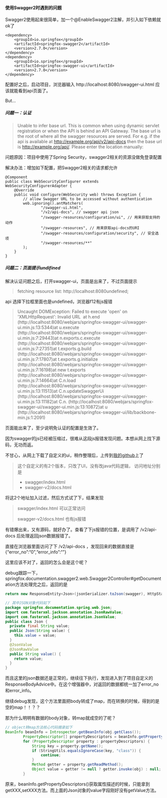 #### 使用Swagger2时遇到的问题

Swagger2使用起来很简单，加一个@EnableSwagger2注解，并引入如下依赖就ok了

```
<dependency>
	<groupId>io.springfox</groupId>
	<artifactId>springfox-swagger2</artifactId>
	<version>2.7.0</version>
</dependency>
<dependency>
	<groupId>io.springfox</groupId>
	<artifactId>springfox-swagger-ui</artifactId>
	<version>2.7.0</version>
</dependency>
```

配置好之后，启动项目，浏览器输入 http://localhost:8080/swagger-ui.html 应该就能看到api页面了。

But…

##### 问题一：认证

>   Unable to infer base url. This is common when using dynamic servlet registration or when the API is behind an API Gateway. The base url is the root of where all the swagger resources are served. For e.g. if the api is available at http://example.org/api/v2/api-docs then the base url is http://example.org/api/. Please enter the location manually: 

问题原因：项目中使用了Spring Security，swagger2相关的资源没做免登录配置

解决办法：增加如下配置，把Swagger2相关的请求都允许

```
@Component
public class WebSecurityConfigurer extends WebSecurityConfigurerAdapter {
	@Override
	public void configure(WebSecurity web) throws Exception {
		// allow Swagger URL to be accessed without authentication
		web.ignoring().antMatchers(
                "/swagger-ui.html",
                "/v2/api-docs", // swagger api json
                "/swagger-resources/configuration/ui", // 用来获取支持的动作
                "/swagger-resources", // 用来获取api-docs的URI
                "/swagger-resources/configuration/security", // 安全选项
				"/swagger-resources/**"
		);
	}
}
```



##### 问题二：页面提示undifined

解决认证问题之后，打开swagger-ui，页面是出来了，不过页面提示

>   fetching resource list: http://localhost:8080undefined;

api 选择下拉框里面也是undefined，浏览器f12有js报错

>   Uncaught DOMException: Failed to execute 'open' on 'XMLHttpRequest': Invalid URL
>   ​    at h.end (http://localhost:8080/webjars/springfox-swagger-ui/swagger-ui.min.js:13:5344)
>   ​    at u.execute (http://localhost:8080/webjars/springfox-swagger-ui/swagger-ui.min.js:7:29443)
>   ​    at n.exports.c.execute (http://localhost:8080/webjars/springfox-swagger-ui/swagger-ui.min.js:7:27351)
>   ​    at t.exports.g.build (http://localhost:8080/webjars/springfox-swagger-ui/swagger-ui.min.js:7:17807)
>   ​    at t.exports.g.initialize (http://localhost:8080/webjars/springfox-swagger-ui/swagger-ui.min.js:7:16198)
>   ​    at new t.exports (http://localhost:8080/webjars/springfox-swagger-ui/swagger-ui.min.js:7:14664)
>   ​    at C.n.load (http://localhost:8080/webjars/springfox-swagger-ui/swagger-ui.min.js:13:11513)
>   ​    at C.n.updateSwaggerUi (http://localhost:8080/webjars/springfox-swagger-ui/swagger-ui.min.js:13:11182)
>   ​    at C.n.<anonymous> (http://localhost:8080/webjars/springfox-swagger-ui/swagger-ui.min.js:13:10872)
>   ​    at u (http://localhost:8080/webjars/springfox-swagger-ui/lib/backbone-min.js:1:2091)

页面能出来了，至少说明免认证的配置是生效了。

因为swagger的js已经被压缩过，很难从这段js报错发现问题。本想从网上找下源码，无功而返。

不甘心，从网上下载了自定义的ui，稍作整理后，上传到[我的github](https://github.com/yejg/SpringBootExamples/tree/master/spring-boot-swagger/src/main/resources/static)上了

>   这个自定义的有2个版本，只改了UI，没有改java代码逻辑，
>   访问地址分别是 
>
>   -   swagger/index.html
>  -    swagger-v2/docs.html

将这2个地址加入过滤，然后方式试了下，结果发现

>   swagger/index.html 可以正常访问
>
>   swagger-v2/docs.html 也有js报错

有错爆出来，又有源码，就好办了。查看了下js报错的位置，是调用了  /v2/api-docs 后处理返回json数据报错了。

直接在浏览器里面访问了下 /v2/api-docs ，发现回来的数据直接是{“error_no”:“0”,“error_info”:“”}

这里应该不对了，返回的怎么会是这个呢？



debug跟踪一下，springfox.documentation.swagger2.web.Swagger2Controller#getDocumentation方法处理完之后，返回的是

```java
return new ResponseEntity<Json>(jsonSerializer.toJson(swagger), HttpStatus.OK);

// 其中JSON对象代码如下
package springfox.documentation.spring.web.json;
import com.fasterxml.jackson.annotation.JsonRawValue;
import com.fasterxml.jackson.annotation.JsonValue;
public class Json {
  private final String value;
  public Json(String value) {
    this.value = value;
  }
  @JsonValue
  @JsonRawValue
  public String value() {
    return value;
  }
}
```

而且这里的json数据还是正常的，继续往下执行，发现进入到了项目自定义的ResponseBodyAdvice中。在这个增强器中，对返回的数据都统一加了error_no和error_info。

继续debug发现，这个方法里面把body转成了map，而在转换的时候，得到的是空的map！！？？

那为什么明明有数据的body对象，转map就成空的了呢？

```java
// object转map方法核心代码摘录如下
BeanInfo beanInfo = Introspector.getBeanInfo(obj.getClass());
		PropertyDescriptor[] propertyDescriptors = beanInfo.getPropertyDescriptors();
		for (PropertyDescriptor property : propertyDescriptors) {
			String key = property.getName();
			if (StringUtils.equalsIgnoreCase(key, "class")) {
				continue;
			}
			Method getter = property.getReadMethod();
			Object value = getter != null ? getter.invoke(obj) : null;
		}
```

原来，beanInfo.getPropertyDescriptors()获取属性描述的时候，只能拿到 getXXX,setXXX方法。而上面的Json对象的value字段刚好没有getValue方法。